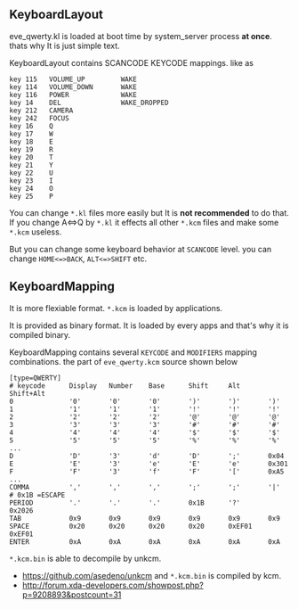 ## KeyboardLayout ##
eve\_qwerty.kl is loaded at boot time by system\_server process **at once**.
thats why It is just simple text.

KeyboardLayout contains SCANCODE KEYCODE mappings. like as

```
key 115   VOLUME_UP         WAKE
key 114   VOLUME_DOWN       WAKE
key 116   POWER             WAKE
key 14    DEL               WAKE_DROPPED
key 212   CAMERA
key 242   FOCUS
key 16    Q
key 17    W
key 18    E
key 19    R
key 20    T
key 21    Y
key 22    U
key 23    I
key 24    O
key 25    P
```
You can change `*.kl` files more easily but It is **not recommended** to do that.
If you change A<=>Q by `*.kl` it effects all other `*.kcm` files and make some `*.kcm` useless.

But you can change some keyboard behavior at `SCANCODE` level. you can change `HOME<=>BACK`, `ALT<=>SHIFT` etc.

## KeyboardMapping ##
It is more flexiable format.  `*.kcm` is loaded by applications.

It is provided as binary format.
It is loaded by every apps and that's why it is compiled binary.

KeyboardMapping contains several `KEYCODE` and `MODIFIERS` mapping combinations.
the part of `eve_qwerty.kcm` source shown below
```
[type=QWERTY]
# keycode      Display   Number    Base      Shift     Alt       Shift+Alt
0              '0'       '0'       '0'       ')'       ')'       ')'
1              '1'       '1'       '1'       '!'       '!'       '!'
2              '2'       '2'       '2'       '@'       '@'       '@'
3              '3'       '3'       '3'       '#'       '#'       '#'
4              '4'       '4'       '4'       '$'       '$'       '$'
5              '5'       '5'       '5'       '%'       '%'       '%'
...
D              'D'       '3'       'd'       'D'       ';'       0x04
E              'E'       '3'       'e'       'E'       'e'       0x301
F              'F'       '3'       'f'       'F'       '['       0xA5
...
COMMA          ','       ','       ','       ';'       ';'       '|'
# 0x1B =ESCAPE
PERIOD         '.'       '.'       '.'       0x1B      '?'       0x2026
TAB            0x9       0x9       0x9       0x9       0x9       0x9
SPACE          0x20      0x20      0x20      0x20      0xEF01    0xEF01
ENTER          0xA       0xA       0xA       0xA       0xA       0xA
```

`*.kcm.bin` is able to decompile by unkcm.
  * https://github.com/asedeno/unkcm
and `*.kcm.bin` is compiled by kcm.
  * http://forum.xda-developers.com/showpost.php?p=9208893&postcount=31